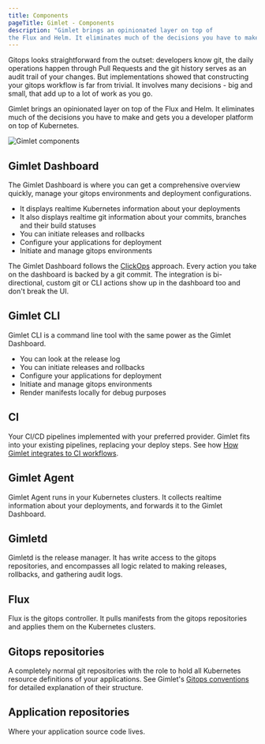 ```yaml
---
title: Components
pageTitle: Gimlet - Components
description: "Gimlet brings an opinionated layer on top of 
the Flux and Helm. It eliminates much of the decisions you have to make and gets you a developer platform on top of Kubernetes."
---
```


Gitops looks straightforward from the outset: developers know git, the daily operations happen through Pull Requests and the git history serves as an audit trail of your changes. But implementations showed that constructing your gitops workflow is far from trivial. It involves many decisions - big and small, that add up to a lot of work as you go.

Gimlet brings an opinionated layer on top of 
the Flux and Helm. It eliminates much of the decisions you have to make and gets you a developer platform on top of Kubernetes.

![Gimlet components](/components.svg)

## Gimlet Dashboard
The Gimlet Dashboard is where you can get a comprehensive overview quickly, manage your gitops environments and deployment configurations. 

- It displays realtime Kubernetes information about your deployments
- It also displays realtime git information about your commits, branches and their build statuses
- You can initiate releases and rollbacks
- Configure your applications for deployment
- Initiate and manage gitops environments

The Gimlet Dashboard follows the [ClickOps](/concepts/clickops) approach. Every action you take on the dashboard is backed by a git commit. The integration is bi-directional, custom git or CLI actions show up in the dashboard too and don't break the UI.

## Gimlet CLI
Gimlet CLI is a command line tool with the same power as the Gimlet Dashboard.

- You can look at the release log
- You can initiate releases and rollbacks
- Configure your applications for deployment
- Initiate and manage gitops environments
- Render manifests locally for debug purposes

## CI
Your CI/CD pipelines implemented with your preferred provider. Gimlet fits into your existing pipelines, replacing your deploy steps. See how [How Gimlet integrates to CI workflows](/concepts/integration-to-ci).

## Gimlet Agent
Gimlet Agent runs in your Kubernetes clusters. It collects realtime information about your deployments, and forwards it to the Gimlet Dashboard.

## Gimletd

Gimletd is the release manager. It has write access to the gitops repositories, and encompasses all logic related to making releases, rollbacks, and gathering audit logs.

## Flux
Flux is the gitops controller. It pulls manifests from the gitops repositories and applies them on the Kubernetes clusters.

## Gitops repositories

A completely normal git repositories with the role to hold all Kubernetes resource definitions of your applications. See Gimlet's [Gitops conventions](/concepts/gitops-conventions) for detailed explanation of their structure.

## Application repositories
Where your application source code lives.

